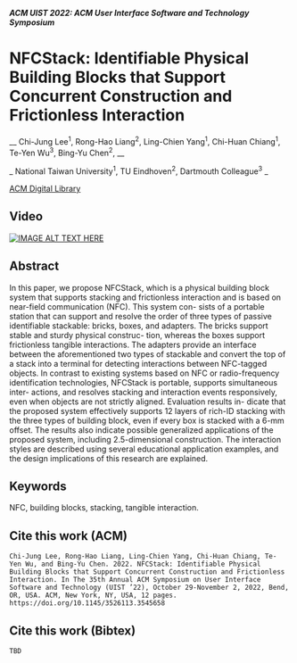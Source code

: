 
___ACM UIST 2022: ACM User Interface Software and Technology Symposium___

# NFCStack: Identifiable Physical Building Blocks that Support Concurrent Construction and Frictionless Interaction

__ Chi-Jung Lee<sup>1</sup>, Rong-Hao Liang<sup>2</sup>, Ling-Chien Yang<sup>1</sup>, Chi-Huan Chiang<sup>1</sup>, Te-Yen Wu<sup>3</sup>, Bing-Yu Chen<sup>2</sup>, __

_ National Taiwan University<sup>1</sup>, TU Eindhoven<sup>2</sup>, Dartmouth Colleague<sup>3</sup> _

[ACM Digital Library](https://dl.acm.org/doi/10.1145/3526113.3545658)

## Video
[![IMAGE ALT TEXT HERE](https://img.youtube.com/vi/ta9pEGWFdo8/0.jpg)](https://www.youtube.com/watch?v=ta9pEGWFdo8)

## Abstract
In this paper, we propose NFCStack, which is a physical building block system that supports stacking and frictionless interaction and is based on near-field communication (NFC). This system con- sists of a portable station that can support and resolve the order of three types of passive identifiable stackable: bricks, boxes, and adapters. The bricks support stable and sturdy physical construc- tion, whereas the boxes support frictionless tangible interactions. The adapters provide an interface between the aforementioned two types of stackable and convert the top of a stack into a terminal for detecting interactions between NFC-tagged objects. In contrast to existing systems based on NFC or radio-frequency identification technologies, NFCStack is portable, supports simultaneous inter- actions, and resolves stacking and interaction events responsively, even when objects are not strictly aligned. Evaluation results in- dicate that the proposed system effectively supports 12 layers of rich-ID stacking with the three types of building block, even if every box is stacked with a 6-mm offset. The results also indicate possible generalized applications of the proposed system, including 2.5-dimensional construction. The interaction styles are described using several educational application examples, and the design implications of this research are explained.

## Keywords
NFC, building blocks, stacking, tangible interaction.

## Cite this work (ACM)
```
Chi-Jung Lee, Rong-Hao Liang, Ling-Chien Yang, Chi-Huan Chiang, Te- Yen Wu, and Bing-Yu Chen. 2022. NFCStack: Identifiable Physical Building Blocks that Support Concurrent Construction and Frictionless Interaction. In The 35th Annual ACM Symposium on User Interface Software and Technology (UIST ’22), October 29-November 2, 2022, Bend, OR, USA. ACM, New York, NY, USA, 12 pages. https://doi.org/10.1145/3526113.3545658
```

## Cite this work (Bibtex)
```
TBD
```